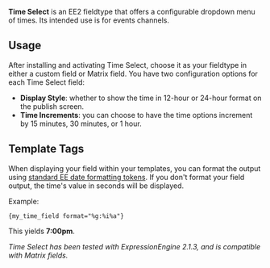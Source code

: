 **Time Select** is an EE2 fieldtype that offers a configurable dropdown menu of times. Its intended use is for events channels.

## Usage

After installing and activating Time Select, choose it as your fieldtype in either a custom field or Matrix field. You have two configuration options for each Time Select field:

* **Display Style**: whether to show the time in 12-hour or 24-hour format on the publish screen.
* **Time Increments**: you can choose to have the time options increment by 15 minutes, 30 minutes, or 1 hour.

## Template Tags

When displaying your field within your templates, you can format the output using [standard EE date formatting tokens](http://expressionengine.com/user_guide/templates/date_variable_formatting.html). If you don't format your field output, the time's value in seconds will be displayed.

Example:

`{my_time_field format="%g:%i%a"}`

This yields **7:00pm**.

*Time Select has been tested with ExpressionEngine 2.1.3, and is compatible with Matrix fields.*
